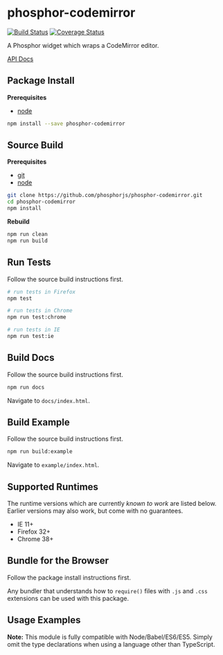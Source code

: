 phosphor-codemirror
===================

[![Build Status](https://travis-ci.org/phosphorjs/phosphor-codemirror.svg)](https://travis-ci.org/phosphorjs/phosphor-codemirror?branch=master)
[![Coverage Status](https://coveralls.io/repos/phosphorjs/phosphor-codemirror/badge.svg?branch=master&service=github)](https://coveralls.io/github/phosphorjs/phosphor-codemirror?branch=master)

A Phosphor widget which wraps a CodeMirror editor.

[API Docs](http://phosphorjs.github.io/phosphor-codemirror/api/)


Package Install
---------------

**Prerequisites**
- [node](http://nodejs.org/)

```bash
npm install --save phosphor-codemirror
```


Source Build
------------

**Prerequisites**
- [git](http://git-scm.com/)
- [node](http://nodejs.org/)

```bash
git clone https://github.com/phosphorjs/phosphor-codemirror.git
cd phosphor-codemirror
npm install
```

**Rebuild**
```bash
npm run clean
npm run build
```


Run Tests
---------

Follow the source build instructions first.

```bash
# run tests in Firefox
npm test

# run tests in Chrome
npm run test:chrome

# run tests in IE
npm run test:ie
```


Build Docs
----------

Follow the source build instructions first.

```bash
npm run docs
```

Navigate to `docs/index.html`.


Build Example
-------------

Follow the source build instructions first.

```bash
npm run build:example
```

Navigate to `example/index.html`.


Supported Runtimes
------------------

The runtime versions which are currently *known to work* are listed below.
Earlier versions may also work, but come with no guarantees.

- IE 11+
- Firefox 32+
- Chrome 38+


Bundle for the Browser
----------------------

Follow the package install instructions first.

Any bundler that understands how to `require()` files with `.js` and `.css`
extensions can be used with this package.


Usage Examples
--------------

**Note:** This module is fully compatible with Node/Babel/ES6/ES5. Simply
omit the type declarations when using a language other than TypeScript.
